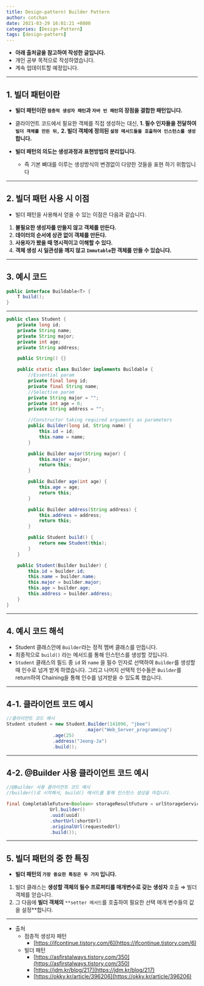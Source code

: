 ```yaml
---
title: Design-pattern) Builder Pattern
author: cotchan
date: 2021-03-29 16:01:21 +0800
categories: [Design-Pattern]
tags: [design-pattern]
---
```


+ **아래 출처글을 참고하여 작성한 글입니다.**
+ 개인 공부 목적으로 작성하였습니다.
+ 계속 업데이트할 예정입니다.

---

## 1. 빌더 패턴이란

+ **빌더 패턴이란 `점층적 생성자 패턴`과 `자바 빈 패턴`의 장점을 결합한 패턴입니다.**

+ 클라이언트 코드에서 필요한 객체를 직접 생성하는 대신, 
  **1. 필수 인자들을 전달하여 `빌더 객체를 만든 뒤,`**
  **2. 빌더 객체에 정의된 `설정 메서드들을 호출하여 인스턴스를 생성`합니다.**

+ **빌더 패턴의 의도는 생성과정과 표현방법의 분리입니다.** 
  + 즉 기본 뼈대를 이루는 생성방식의 변경없이 다양한 것들을 표현 하기 위함입니다

---

## 2. 빌더 패턴 사용 시 이점
 
+ 빌더 패턴을 사용해서 얻을 수 있는 이점은 다음과 같습니다.

1. **불필요한 생성자를 만들지 않고 객체를 만든다.**
2. **데이터의 순서에 상관 없이 객체를 만든다.**
3. **사용자가 봤을 때 명시적이고 이해할 수 있다.**
4. **객체 생성 시 일관성을 깨지 않고 `Immutable`한 객체를 만들 수 있습니다.**

---

## 3. 예시 코드

```java
public interface Buildable<T> {
	T build();
}
```

---

```java
public class Student {
	private long id;
	private String name;
	private String major;
	private int age;
	private String address;

	public String() {}

	public static class Builder implements Buildable {
		//Essential param
		private final long id;
		private final String name;
		//Selective param
		private String major = "";
		private int age = 0;
		private String address = "";

		//Constructor taking required arguments as parameters
		public Builder(long id, String name) {
			this.id = id;
			this.name = name;
		}

		public Builder major(String major) {
			this.major = major;
			return this;
		}

		public Builder age(int age) {
			this.age = age;
			return this;
		}

		public Builder address(String address) {
			this.address = address;
			return this;
		}

		public Student build() {
			return new Student(this);
		}
	}

	public Student(Builder builder) {
		this.id = builder.id;
		this.name = builder.name;
		this.major = builder.major;
		this.age = builder.age;
		this.address = builder.address;
	}
}
```

---

## 4. 예시 코드 해석

+ Student 클래스안에 `Builder`라는 정적 멤버 클래스를 만듭니다.
+ 최종적으로 `build()` 라는 메서드를 통해 인스턴스를 생성할 것입니다.
+ `Student` 클래스의 필드 중 `id` 와 `name` 을 필수 인자로 선택하여 `Builder`를 생성할 때 인수로 넘겨 받게 하였습니다. 그리고 나머지 선택적 인수들은 `Builder`를 return하여 Chaining을 통해 인수를 넘겨받을 수 있도록 했습니다.

---

## 4-1. 클라이언트 코드 예시


```java
//클라이언트 코드 예시
Student student = new Student.Builder(141096, "jbee")
                             .major("Web_Server_programming")
			     .age(25)
			     .address("Jeong-Ja")
			     .build();
```

---

## 4-2. @Builder 사용 클라이언트 코드 예시

```java
//@Builder 사용 클라이언트 코드 예시
//builder()로 시작해서, build() 메서드를 통해 인스턴스 생성을 마칩니다.

final CompletableFuture<Boolean> storageResultFuture = urlStorageService.saveUrl(
                Url.builder()
                .uuid(uuid)
                .shortUrl(shortUrl)
                .originalUrl(requestedUrl)
                .build());
```

---

## 5. 빌더 패턴의 중 한 특징

+ **빌더 패턴의 `가장 중요한 특징은 두 가지` 입니다.**

1. 빌더 클래스는 **생성할 객체의 필수 프로퍼티를 매개변수로 갖는 생성자** 호출 ⇒ 빌더 객체를 얻습니다.
2. 그 다음에 **빌더 객체의** `**setter 메서드`를 호출하여 필요한 선택 매개 변수들의 값을 설정**합니다.

---

+ 출처
  - 점층적 생성자 패턴
    - [https://ifcontinue.tistory.com/6](https://ifcontinue.tistory.com/6)
  - 빌더 패턴
    - [https://asfirstalways.tistory.com/350](https://asfirstalways.tistory.com/350)
    - [https://jdm.kr/blog/217](https://jdm.kr/blog/217)
    - [https://okky.kr/article/396206](https://okky.kr/article/396206)

